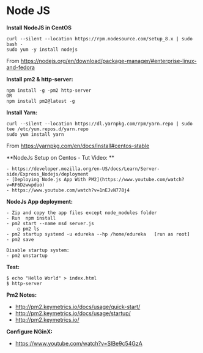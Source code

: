# Node JS

**Install NodeJS in CentOS**

```
curl --silent --location https://rpm.nodesource.com/setup_8.x | sudo bash -
sudo yum -y install nodejs
```

From <https://nodejs.org/en/download/package-manager/#enterprise-linux-and-fedora> 


**Install pm2 & http-server:**

    npm install -g -pm2 http-server
    OR
    npm install pm2@latest -g


**Install Yarn:**

    curl --silent --location https://dl.yarnpkg.com/rpm/yarn.repo | sudo tee /etc/yum.repos.d/yarn.repo
    sudo yum install yarn

From <https://yarnpkg.com/en/docs/install#centos-stable> 


**NodeJs Setup on Centos - Tut Video: **

	- https://developer.mozilla.org/en-US/docs/Learn/Server-side/Express_Nodejs/deployment
	- [Deploying Node.js App With PM2](https://www.youtube.com/watch?v=RF6Dzwwpduo)
    - https://www.youtube.com/watch?v=1nEJvN778j4


**NodeJs App deployment:**

	- Zip and copy the app files except node_modules folder
	- Run  npm install
	- pm2 start --name msd server.js
		○ pm2 ls
	- pm2 startup systemd -u edureka --hp /home/edureka   [run as root]
	- pm2 save
	
	Disable startup system: 
	- pm2 unstartup


**Test:** 

    $ echo "Hello World" > index.html
    $ http-server

**Pm2 Notes:**

- http://pm2.keymetrics.io/docs/usage/quick-start/
- http://pm2.keymetrics.io/docs/usage/startup/
- http://pm2.keymetrics.io/


**Configure NGinX:**

- https://www.youtube.com/watch?v=SlBe9c54GzA